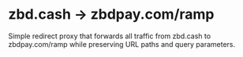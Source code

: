# zbd.cash → zbdpay.com/ramp

Simple redirect proxy that forwards all traffic from zbd.cash to zbdpay.com/ramp while preserving URL paths and query parameters.
